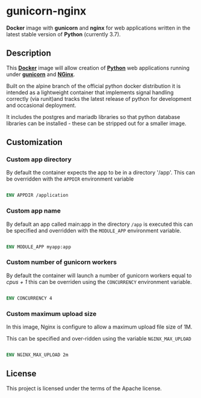 # gunicorn-nginx
**Docker** image with **gunicorn** and **nginx** for web applications
written in the latest stable version of **Python** (currently 3.7).

## Description

This [**Docker**](https://www.docker.com/) image will allow creation of
[**Python**](https://www.python.org/) web applications running under 
[**gunicorn**](https://gunicorn.org/) and [**NGinx**](https://www.nginx.com/).

Built on the alpine branch of the official python docker distribution
it is intended as a lightweight container that implements signal 
handling correctly (via runit)and tracks the latest release of 
python for development and occasional deployment.

It includes the postgres and mariadb libraries so that python database
libraries can be installed - these can be stripped out for a smaller image.

## Customization

### Custom app directory

By default the container expects the app to be in a directory '/app'. This can
be overridden with the `APPDIR` environment variable

```Dockerfile

ENV APPDIR /application
```

### Custom app name

By default an app called main:app in the directory `/app` is executed
this can be specified and overridden with the `MODULE_APP` 
environment variable.

```Dockerfile

ENV MODULE_APP myapp:app
```

### Custom number of gunicorn workers

By default the container will launch a number of gunicorn workers equal to 
_cpus + 1_ this can be overriden using the `CONCURRENCY` environment
variable.

```Dockerfile

ENV CONCURRENCY 4
```

### Custom maximum upload size

In this image, Nginx is configure to allow a maximum upload file size
of 1M. 

This can be specified and over-ridden using the variable `NGINX_MAX_UPLOAD`

```Dockerfile

ENV NGINX_MAX_UPLOAD 2m
```

## License

This project is licensed under the terms of the Apache license.
